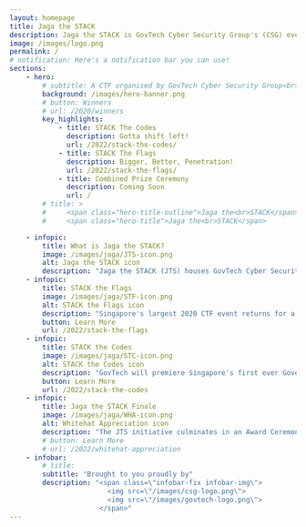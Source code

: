 ```yaml
---
layout: homepage
title: Jaga the STACK
description: Jaga the STACK is GovTech Cyber Security Group's (CSG) event banner.
image: /images/logo.png
permalink: /
# notification: Here's a notification bar you can use!
sections:
    - hero:
        # subtitle: A CTF organised by GovTech Cyber Security Group<br>See you in 2022 for the next STACK the Flags!<br>Check out the winners for the 2020 CTF <a href="/2020/winners">here</a>
        background: /images/hero-banner.png 
        # button: Winners
        # url: /2020/winners
        key_highlights:
            - title: STACK The Codes
              description: Gotta shift left!
              url: /2022/stack-the-codes/
            - title: STACK The Flags
              description: Bigger, Better, Penetration!
              url: /2022/stack-the-flags/
            - title: Combined Prize Ceremony
              description: Coming Soon
              url: /
        # title: >
        #     <span class="hero-title-outline">Jaga the<br>STACK</span>
        #     <span class="hero-title">Jaga the<br>STACK</span>

    - infopic:
        title: What is Jaga the STACK?
        image: /images/jaga/JTS-icon.png
        alt: Jaga the STACK icon
        description: "Jaga the STACK (JTS) houses GovTech Cyber Security Group's community engagement events. This year's edition of JTS features a Cybersecurity Hackathon, a Capture-the-Flag event, as well as a Combined Prize Ceremony and Networking session."
    - infopic:
        title: STACK the Flags
        image: /images/jaga/STF-icon.png
        alt: STACK the Flags icon
        description: "Singapore's largest 2020 CTF event returns for a second iteration! STACK the Flags is a jeopardy style Capture-the-Flag competition where participants gain points for completing cybersecurity challenges. Partake in challenges spanning various areas of cybersecurity!"
        button: Learn More
        url: /2022/stack-the-flags
    - infopic:
        title: STACK the Codes
        image: /images/jaga/STC-icon.png
        alt: STACK the Codes icon
        description: "GovTech will premiere Singapore's first ever Government Cybersecurity Hackathon, inviting the community to provide novel solutions to current cybersecurity issues. Winning solutions will receive exciting mentorship opportunities and funding!"
        button: Learn More
        url: /2022/stack-the-codes
    - infopic:
        title: Jaga the STACK Finale
        image: /images/jaga/WHA-icon.png
        alt: Whitehat Appreciation icon    
        description: "The JTS initiative culminates in an Award Ceremony to celebrate the achievements of top teams from STACK the Flags and STACK the Codes, as well as contributions of Whitehats under GovTech's <abbr title=\"Crowdsourced Vulnerability Discovery\">CVD</abbr> programme. More details will be provided soon."
        # button: Learn More
        # url: /2022/whitehat-appreciation
    - infobar:
        # title:
        subtitle: "Brought to you proudly by"
        description: "<span class=\"infobar-fix infobar-img\">
                        <img src=\"/images/csg-logo.png\">
                        <img src=\"/images/govtech-logo.png\">
                      </span>"
---
```

